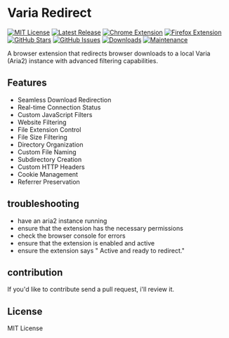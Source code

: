 # Varia Redirect

[![MIT License](https://img.shields.io/badge/License-MIT-green.svg)](https://choosealicense.com/licenses/mit/)
[![Latest Release](https://img.shields.io/github/v/release/bethropolis/varia-redirect?style=flat&color=blue)](https://github.com/bethropolis/varia-redirect/releases/latest)
[![Chrome Extension](https://img.shields.io/badge/Chrome-Extension-4285F4?style=flat&logo=google-chrome&logoColor=white)](https://github.com/bethropolis/varia-redirect/releases/latest)
[![Firefox Extension](https://img.shields.io/badge/Firefox-Extension-FF7139?style=flat&logo=firefox&logoColor=white)](https://github.com/bethropolis/varia-redirect/releases/latest)
[![GitHub Stars](https://img.shields.io/github/stars/bethropolis/varia-redirect?style=flat&color=yellow)](https://github.com/bethropolis/varia-redirect/stargazers)
[![GitHub Issues](https://img.shields.io/github/issues/bethropolis/varia-redirect?style=flat&color=red)](https://github.com/bethropolis/varia-redirect/issues)
[![Downloads](https://img.shields.io/github/downloads/bethropolis/varia-redirect/total?style=flat&color=brightgreen)](https://github.com/bethropolis/varia-redirect/releases)
[![Maintenance](https://img.shields.io/badge/Maintained%3F-yes-green.svg)](https://github.com/bethropolis/varia-redirect/graphs/commit-activity)

A browser extension that redirects browser downloads to a local Varia (Aria2) instance with advanced filtering capabilities.

## Features
- Seamless Download Redirection
- Real-time Connection Status
- Custom JavaScript Filters
- Website Filtering
- File Extension Control
- File Size Filtering
- Directory Organization
- Custom File Naming
- Subdirectory Creation
- Custom HTTP Headers
- Cookie Management
- Referrer Preservation

## troubleshooting
- have an aria2 instance running
- ensure that the extension has the necessary permissions
- check the browser console for errors
- ensure that the extension is enabled and active
- ensure the extension says " Active and ready to redirect."

## contribution
 If you'd like to contribute send a pull request, i'll review it.

## License

MIT License

